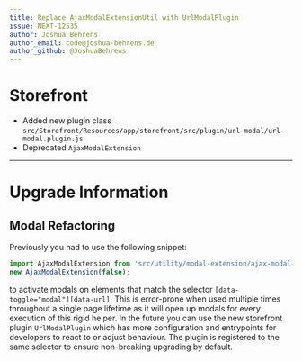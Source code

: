 ```yaml
---
title: Replace AjaxModalExtensionUtil with UrlModalPlugin
issue: NEXT-12535
author: Joshua Behrens
author_email: code@joshua-behrens.de
author_github: @JoshuaBehrens
---
```

# Storefront
*  Added new plugin class `src/Storefront/Resources/app/storefront/src/plugin/url-modal/url-modal.plugin.js`
*  Deprecated `AjaxModalExtension`
___
# Upgrade Information

## Modal Refactoring

Previously you had to use the following snippet:
```js
import AjaxModalExtension from 'src/utility/modal-extension/ajax-modal-extension.util';
new AjaxModalExtension(false);
```
to activate modals on elements that match the selector `[data-toggle="modal"][data-url]`.
This is error-prone when used multiple times throughout a single page lifetime as it will open up modals for every execution of this rigid helper.
In the future you can use the new storefront plugin `UrlModalPlugin` which has more configuration and entrypoints for developers to react to or adjust behaviour.
The plugin is registered to the same selector to ensure non-breaking upgrading by default.
